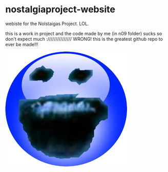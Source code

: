 # nostalgiaproject-website
webiste for the Nolstaigas Project. LOL.

this is a work in project and the code made by me (in n09 folder) sucks so don't expect much :///////////////
WRONG! this is the greatest github repo to ever be made!!!

![aero fafa blue](resources/aero_fafa_blue.png)
